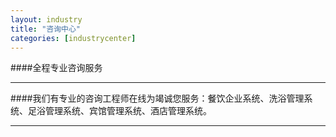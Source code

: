 ```yaml
---
layout: industry
title: "咨询中心"
categories: [industrycenter]
---
```

####全程专业咨询服务
<hr/>
####我们有专业的咨询工程师在线为竭诚您服务：餐饮企业系统、洗浴管理系统、足浴管理系统、宾馆管理系统、酒店管理系统。
<hr/>


